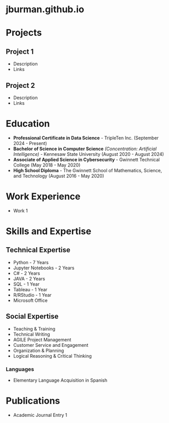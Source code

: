 # jburman.github.io

# Projects
## Project 1
- Description
- Links

## Project 2
- Description
- Links

# Education
- **Professional Certificate in Data Science** - TripleTen Inc. (September 2024 - Present)
- **Bachelor of Science in Computer Science** *(Concentration: Artificial Intelligence)* - Kennesaw State University (August 2020 - August 2024)
- **Associate of Applied Science in Cybersecurity** - Gwinnett Technical College (May 2018 - May 2020)
- **High School Diploma** - The Gwinnett School of Mathematics, Science, and Technology (August 2016 - May 2020)

# Work Experience
- Work 1

# Skills and Expertise
## Technical Expertise
- Python - 7 Years
- Jupyter Notebooks - 2 Years
- C# - 2 Years
- JAVA - 2 Years
- SQL - 1 Year
- Tableau - 1 Year
- R/RStudio - 1 Year
- Microsoft Office 

## Social Expertise
- Teaching & Training
- Technical Writing
- AGILE Project Management
- Customer Service and Engagement
- Organization & Planning
- Logical Reasoning & Critical Thinking

### Languages
- Elementary Language Acquisition in Spanish

# Publications
- Academic Journal Entry 1
